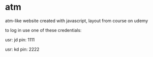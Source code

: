 # atm
atm-like website created with javascript, layout from course on udemy

to log in use one of these credentials:

usr: jd
pin: 1111

usr: kd
pin: 2222
